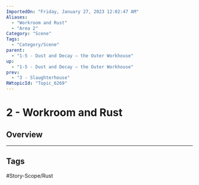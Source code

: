 ```yaml
---
ImportedOn: "Friday, January 27, 2023 12:02:47 AM"
Aliases:
  - "Workroom and Rust"
  - "Area 2"
Category: "Scene"
Tags:
  - "Category/Scene"
parent:
  - "1-5 - Dust and Decay – the Outer Workhouse"
up:
  - "1-5 - Dust and Decay – the Outer Workhouse"
prev:
  - "3 - Slaughterhouse"
RWtopicId: "Topic_6269"
---
```

# 2 - Workroom and Rust
## Overview

---
## Tags
#Story-Scope/Rust

